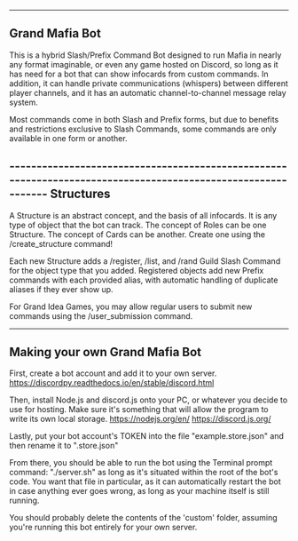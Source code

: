 ﻿-------------------------------------------------------------------------------------------------------------
Grand Mafia Bot
-------------------------------------------------------------------------------------------------------------

This is a hybrid Slash/Prefix Command Bot designed to run Mafia in nearly any format imaginable, or even any game hosted on Discord, so long as it has need for a bot that can show infocards from custom commands. In addition, it can handle private communications (whispers) between different player channels, and it has an automatic channel-to-channel message relay system.

Most commands come in both Slash and Prefix forms, but due to benefits and restrictions exclusive to Slash Commands, some commands are only available in one form or another.

﻿-------------------------------------------------------------------------------------------------------------
Structures
-------------------------------------------------------------------------------------------------------------

A Structure is an abstract concept, and the basis of all infocards. It is any type of object that the bot can track. The concept of Roles can be one Structure. The concept of Cards can be another. Create one using the /create_structure command!

Each new Structure adds a /register, /list, and /rand Guild Slash Command for the object type that you added. Registered objects add new Prefix commands with each provided alias, with automatic handling of duplicate aliases if they ever show up.

For Grand Idea Games, you may allow regular users to submit new commands using the /user_submission command.

-------------------------------------------------------------------------------------------------------------
Making your own Grand Mafia Bot
-------------------------------------------------------------------------------------------------------------

First, create a bot account and add it to your own server.
https://discordpy.readthedocs.io/en/stable/discord.html

Then, install Node.js and discord.js onto your PC, or whatever you decide to use for hosting. Make sure it's something that will allow the program to write its own local storage.
https://nodejs.org/en/
https://discord.js.org/

Lastly, put your bot account's TOKEN into the file "example.store.json" and then rename it to ".store.json"

From there, you should be able to run the bot using the Terminal prompt command: "./server.sh" as long as it's situated within the root of the bot's code. You want that file in particular, as it can automatically restart the bot in case anything ever goes wrong, as long as your machine itself is still running.

You should probably delete the contents of the 'custom' folder, assuming you're running this bot entirely for your own server.
